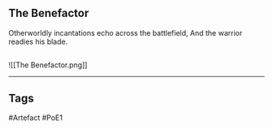 ## The Benefactor
Otherworldly incantations echo across the battlefield,
And the warrior readies his blade.
##
![[The Benefactor.png]]

---
## Tags
#Artefact
#PoE1